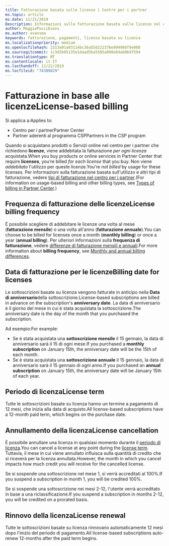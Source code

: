 ```yaml
---
title: Fatturazione basata sulle licenze | Centro per i partner
ms.topic: article
ms.date: 11/21/2019
Description: Informazioni sulla fatturazione basata sulle licenze nel centro per i partner, in cui vengono addebitate le licenze per licenza (non per utilizzo della licenza).
author: MaggiePucciEvans
ms.author: evansma
keywords: fatturazione, pagamenti, licenza basata su licenza
ms.localizationpriority: medium
ms.openlocfilehash: 2313a01a03114bc36a55d222376e994966f9e088
ms.sourcegitcommit: 1c3d3b95135e1daad5ba5585a090e84ab0b97594
ms.translationtype: MT
ms.contentlocale: it-IT
ms.lasthandoff: 11/22/2019
ms.locfileid: "74389829"
---
```

# <a name="license-based-billing"></a><span data-ttu-id="b8c35-104">Fatturazione in base alle licenze</span><span class="sxs-lookup"><span data-stu-id="b8c35-104">License-based billing</span></span>

<span data-ttu-id="b8c35-105">Si applica a:</span><span class="sxs-lookup"><span data-stu-id="b8c35-105">Applies to:</span></span>

- <span data-ttu-id="b8c35-106">Centro per i partner</span><span class="sxs-lookup"><span data-stu-id="b8c35-106">Partner Center</span></span>
- <span data-ttu-id="b8c35-107">Partner aderenti al programma CSP</span><span class="sxs-lookup"><span data-stu-id="b8c35-107">Partners in the CSP program</span></span>

<span data-ttu-id="b8c35-108">Quando si acquistano prodotti o Servizi online nel centro per i partner che richiedono **licenze**, viene addebitata la fatturazione *per ogni licenza* acquistata.</span><span class="sxs-lookup"><span data-stu-id="b8c35-108">When you buy products or online services in Partner Center that require **licenses**, you’re billed *for each license* that you buy.</span></span> <span data-ttu-id="b8c35-109">Non viene *addebitato* l'utilizzo per queste licenze.</span><span class="sxs-lookup"><span data-stu-id="b8c35-109">You're *not billed* by usage for these licenses.</span></span> <span data-ttu-id="b8c35-110">Per informazioni sulla fatturazione basata sull'utilizzo e altri tipi di fatturazione, vedere [tipi di fatturazione nel centro per i partner](billing-different-types.md).</span><span class="sxs-lookup"><span data-stu-id="b8c35-110">(For information on usage-based billing and other billing types, see [Types of billing in Partner Center](billing-different-types.md).)</span></span>

## <a name="license-billing-frequency"></a><span data-ttu-id="b8c35-111">Frequenza di fatturazione delle licenze</span><span class="sxs-lookup"><span data-stu-id="b8c35-111">License billing frequency</span></span>

<span data-ttu-id="b8c35-112">È possibile scegliere di addebitare le licenze una volta al mese (**fatturazione mensile**) o una volta all'anno (**fatturazione annuale**).</span><span class="sxs-lookup"><span data-stu-id="b8c35-112">You can choose to be billed for licenses once a month (**monthly billing**) or once a year (**annual billing**).</span></span> <span data-ttu-id="b8c35-113">Per ulteriori informazioni sulla **frequenza di fatturazione**, vedere [differenze di fatturazione mensili e annuali](billing-annual-monthly.md).</span><span class="sxs-lookup"><span data-stu-id="b8c35-113">For more information about **billing frequency**, see [Monthly and annual billing differences](billing-annual-monthly.md).</span></span>

## <a name="billing-date-for-licenses"></a><span data-ttu-id="b8c35-114">Data di fatturazione per le licenze</span><span class="sxs-lookup"><span data-stu-id="b8c35-114">Billing date for licenses</span></span>

<span data-ttu-id="b8c35-115">Le sottoscrizioni basate su licenza vengono fatturate in anticipo nella **Data di anniversario**della sottoscrizione.</span><span class="sxs-lookup"><span data-stu-id="b8c35-115">License-based subscriptions are billed in advance on the subscription's **anniversary date**.</span></span> <span data-ttu-id="b8c35-116">La data di anniversario è il giorno del mese in cui è stata acquistata la sottoscrizione.</span><span class="sxs-lookup"><span data-stu-id="b8c35-116">The anniversary date is the day of the month that you purchased the subscription.</span></span>

<span data-ttu-id="b8c35-117">Ad esempio:</span><span class="sxs-lookup"><span data-stu-id="b8c35-117">For example:</span></span>

- <span data-ttu-id="b8c35-118">Se è stata acquistata una **sottoscrizione mensile** il 15 gennaio, la data di anniversario sarà il 15 di ogni mese.</span><span class="sxs-lookup"><span data-stu-id="b8c35-118">If you purchased a **monthly subscription** on January 15th, the anniversary date will be the 15th of each month.</span></span>
- <span data-ttu-id="b8c35-119">Se è stata acquistata una **sottoscrizione annuale** il 15 gennaio, la data di anniversario sarà il 15 gennaio di ogni anno.</span><span class="sxs-lookup"><span data-stu-id="b8c35-119">If you purchased an **annual subscription** on January 15th, the anniversary date will be January 15th of each year.</span></span>

## <a name="license-term"></a><span data-ttu-id="b8c35-120">Periodo di licenza</span><span class="sxs-lookup"><span data-stu-id="b8c35-120">License term</span></span>

<span data-ttu-id="b8c35-121">Tutte le sottoscrizioni basate su licenza hanno un termine a pagamento di 12 mesi, che inizia alla data di acquisto.</span><span class="sxs-lookup"><span data-stu-id="b8c35-121">All license-based subscriptions have a 12-month paid term, which begins on the purchase date.</span></span>

## <a name="license-cancellation"></a><span data-ttu-id="b8c35-122">Annullamento della licenza</span><span class="sxs-lookup"><span data-stu-id="b8c35-122">License cancellation</span></span>

<span data-ttu-id="b8c35-123">È possibile annullare una licenza in qualsiasi momento durante il [periodo di licenza](#license-term).</span><span class="sxs-lookup"><span data-stu-id="b8c35-123">You can cancel a license at any point during the [license term](#license-term).</span></span> <span data-ttu-id="b8c35-124">Tuttavia, il mese in cui viene annullato influisca sulla quantità di credito che si riceverà per la licenza annullata.</span><span class="sxs-lookup"><span data-stu-id="b8c35-124">However, the month in which you cancel impacts how much credit you will receive for the cancelled license.</span></span>

<span data-ttu-id="b8c35-125">Se si sospende una sottoscrizione nel mese 1, si verrà accreditati al 100%.</span><span class="sxs-lookup"><span data-stu-id="b8c35-125">If you suspend a subscription in month 1, you will be credited 100%.</span></span>

<span data-ttu-id="b8c35-126">Se si sospende una sottoscrizione nei mesi 2-12, l'utente verrà accreditato in base a una riclassificazione.</span><span class="sxs-lookup"><span data-stu-id="b8c35-126">If you suspend a subscription in months 2-12, you will be credited on a prorated basis.</span></span>

## <a name="license-renewal"></a><span data-ttu-id="b8c35-127">Rinnovo della licenza</span><span class="sxs-lookup"><span data-stu-id="b8c35-127">License renewal</span></span>

<span data-ttu-id="b8c35-128">Tutte le sottoscrizioni basate su licenza rinnovano automaticamente 12 mesi dopo l'inizio del periodo di pagamento.</span><span class="sxs-lookup"><span data-stu-id="b8c35-128">All license-based subscriptions auto-renew 12-months after the paid term begins.</span></span>
